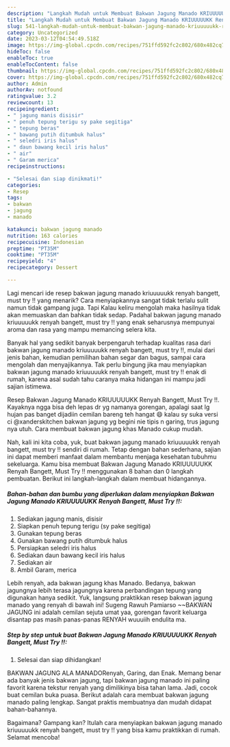 ```yaml
---
description: "Langkah Mudah untuk Membuat Bakwan Jagung Manado KRIUUUUUKK Renyah Bangett, Must Try !! Anti Gagal"
title: "Langkah Mudah untuk Membuat Bakwan Jagung Manado KRIUUUUUKK Renyah Bangett, Must Try !! Anti Gagal"
slug: 541-langkah-mudah-untuk-membuat-bakwan-jagung-manado-kriuuuuukk-renyah-bangett-must-try-anti-gagal
category: Uncategorized
date: 2023-03-12T04:54:49.518Z
image: https://img-global.cpcdn.com/recipes/751ffd592fc2c802/680x482cq70/bakwan-jagung-manado-kriuuuuukk-renyah-bangett-must-try-foto-resep-utama.jpg
hideToc: false
enableToc: true
enableTocContent: false
thumbnail: https://img-global.cpcdn.com/recipes/751ffd592fc2c802/680x482cq70/bakwan-jagung-manado-kriuuuuukk-renyah-bangett-must-try-foto-resep-utama.jpg
cover: https://img-global.cpcdn.com/recipes/751ffd592fc2c802/680x482cq70/bakwan-jagung-manado-kriuuuuukk-renyah-bangett-must-try-foto-resep-utama.jpg
author: Admin
authorAv: notfound
ratingvalue: 3.2
reviewcount: 13
recipeingredient:
- " jagung manis disisir"
- " penuh tepung terigu sy pake segitiga"
- " tepung beras"
- " bawang putih ditumbuk halus"
- " seledri iris halus"
- " daun bawang kecil iris halus"
- " air"
- " Garam merica"
recipeinstructions:

- "Selesai dan siap dinikmati!"
categories:
- Resep
tags:
- bakwan
- jagung
- manado

katakunci: bakwan jagung manado 
nutrition: 163 calories
recipecuisine: Indonesian
preptime: "PT35M"
cooktime: "PT35M"
recipeyield: "4"
recipecategory: Dessert

---
```



Lagi mencari ide resep bakwan jagung manado kriuuuuukk renyah bangett, must try !! yang menarik? Cara menyiapkannya sangat tidak terlalu sulit namun tidak gampang juga. Tapi Kalau keliru mengolah maka hasilnya tidak akan memuaskan dan bahkan tidak sedap. Padahal bakwan jagung manado kriuuuuukk renyah bangett, must try !! yang enak seharusnya mempunyai aroma dan rasa yang mampu memancing selera kita.


Banyak hal yang sedikit banyak berpengaruh terhadap kualitas rasa dari bakwan jagung manado kriuuuuukk renyah bangett, must try !!, mulai dari jenis bahan, kemudian pemilihan bahan segar dan bagus, sampai cara mengolah dan menyajikannya. Tak perlu bingung jika mau menyiapkan bakwan jagung manado kriuuuuukk renyah bangett, must try !! enak di rumah, karena asal sudah tahu caranya maka hidangan ini mampu jadi sajian istimewa.

Resep Bakwan Jagung Manado KRIUUUUUKK Renyah Bangett, Must Try !!. Kayaknya ngga bisa deh lepas dr yg namanya gorengan, apalagi saat lg hujan pas banget dijadiin cemilan bareng teh hangat 😄 kalau sy suka versi ci @xanderskitchen bakwan jagung yg begini nie tipis n garing, trus jagung nya utuh. Cara membuat bakwan jagung khas Manado cukup mudah.


Nah, kali ini kita coba, yuk, buat bakwan jagung manado kriuuuuukk renyah bangett, must try !! sendiri di rumah. Tetap dengan bahan sederhana, sajian ini dapat memberi manfaat dalam membantu menjaga kesehatan tubuhmu sekeluarga. Kamu bisa membuat Bakwan Jagung Manado KRIUUUUUKK Renyah Bangett, Must Try !! menggunakan 8 bahan dan 0 langkah pembuatan. Berikut ini langkah-langkah dalam membuat hidangannya.

<!--inarticleads1-->

##### Bahan-bahan dan bumbu yang diperlukan dalam menyiapkan Bakwan Jagung Manado KRIUUUUUKK Renyah Bangett, Must Try !!:

1. Sediakan  jagung manis, disisir
1. Siapkan  penuh tepung terigu (sy pake segitiga)
1. Gunakan  tepung beras
1. Gunakan  bawang putih ditumbuk halus
1. Persiapkan  seledri iris halus
1. Sediakan  daun bawang kecil iris halus
1. Sediakan  air
1. Ambil  Garam, merica


Lebih renyah, ada bakwan jagung khas Manado. Bedanya, bakwan jagungnya lebih terasa jagungnya karena perbandingan tepung yang digunakan hanya sedikit. Yuk, langsung praktikkan resep bakwan jagung manado yang renyah di bawah ini! Sugeng Rawuh Pamiarso ~~BAKWAN JAGUNG ini adalah cemilan sejuta umat yaa, gorengan favorit keluarga disantap pas masih panas-panas RENYAH wuuuiih endulita ma. 

<!--inarticleads2-->

##### Step by step untuk buat Bakwan Jagung Manado KRIUUUUUKK Renyah Bangett, Must Try !!:


1. Selesai dan siap dihidangkan!

BAKWAN JAGUNG ALA MANADORenyah, Garing, dan Enak. Memang benar ada banyak jenis bakwan jagung, tapi bakwan jagung manado ini paling favorit karena tekstur renyah yang dimilikinya bisa tahan lama. Jadi, cocok buat cemilan buka puasa. Berikut adalah cara membuat bakwan jagung manado paling lengkap. Sangat praktis membuatnya dan mudah didapat bahan-bahannya. 

Bagaimana? Gampang kan? Itulah cara menyiapkan bakwan jagung manado kriuuuuukk renyah bangett, must try !! yang bisa kamu praktikkan di rumah. Selamat mencoba!
